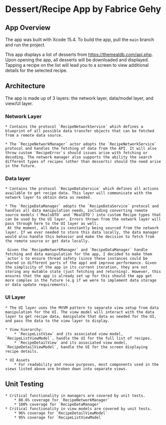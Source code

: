 #  Dessert/Recipe App by Fabrice Gehy

## App Overview
The app was built with Xcode 15.4. To build the app, pull the `main` branch and run the project.

This app displays a list of desserts from https://themealdb.com/api.php. Upon opening the app, all desserts will be downloaded and displayed. Tapping a recipe on the list will lead you to a screen to view additional details for the selected recipe. 

## Architecture
The app is made up of 3 layers: the network layer, data/model layer, and view/UI layer. 

### Network Layer
    * Contains the protocol `RecipeNetworkService` which defines a blueprint of all possible data transfer objects that can be fetched from a remote data source.
    
    * The `RecipeNetworkManager` actor adopts the `RecipeNetworkService` protocol and handles the fetching of data from the API. It will also throw custom `RecipeError`s should issues arise with fetching or decoding. The network manager also supports the ability the search different types of recipes (other than desserts) should the need arise in the future.
    
### Data layer
    * Contains the protocol `RecipeDataService` which defines all actions available to get recipe data. This layer will communicate with the network layer to obtain data as needed.
    
    * The `RecipeDataManager` adopts the `RecipeDataService` protocol and handles all data manipulation needs, including converting remote source models (`MealsDTO` and `MealDTO`) into custom Recipe types that can be used by the UI layer. Errors thrown from the network layer will pass through here to the UI layer as well.
     At the moment, all data is constantly being sourced from the network layer. If we ever needed to store this data locally, the data manager would also handle this behavior and make the decision to fetch from the remote source or get data locally.
     
     Given the `RecipeNetworkManager` and `RecipeDataManager` handle fetching and data manipulation for the app, I decided to make them `actor`s to ensure thread safety (since these instances could be shared in different parts of the app) and improve performance. Given the simplicity of the app in its current iteration, they are not storing any mutable state (just fetching and returning). However, this ensures that the app is already set up for this should the app get more complex in the future (e.g if we were to implement data storage or data update requirements).
    
### UI Layer
    * The UI layer uses the MVVM pattern to separate view setup from data manipulation for the UI. The view model will interact with the data layer to get recipe data, manipulate that data as needed for the UI, and pass the data to the view layer to display.
    
    * View hierarchy:
        * `RecipeListView` and its associated view model, `RecipeListViewModel`, handle the UI for the full list of recipes.
        * `RecipeDetailView` and its associated view model, `RecipeDetailViewModel`, handle the UI for the screen displaying recipe details.
        
    * UI Assets
        * For readability and reuse purposes, most components used in the views listed above are broken down into separate views.
        
        
## Unit Testing
    * Critical functionality in managers are covered by unit tests.
        * 88.6% coverage for `RecipeNetworkManager`
        * 100% coverage for `RecipeDataManager`    
    * Critical functionality in view models are covered by unit tests.
        * 96% coverage for `RecipeDetailViewModel`
        * 95% coverage for `RecipeListViewModel`
